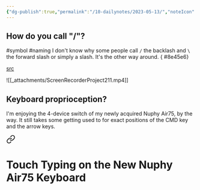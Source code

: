```yaml
---
{"dg-publish":true,"permalink":"/10-dailynotes/2023-05-13/","noteIcon":"2","created":"","updated":""}
---
```


## How do you call "/"?

#symbol
#naming
I don't know why some people call `/` the backlash and `\` the forward slash or simply a slash. It's the other way around.
{ #8e45e6}


[src](https://youtu.be/ccXkhFufQfw?t=225)

![[_attachments/ScreenRecorderProject211.mp4]]

## Keyboard proprioception?

I'm enjoying the 4-device switch of my newly acquired Nuphy Air75, by the way. It still takes some getting used to for exact positions of the CMD key and the arrow keys. 
<div class="transclusion internal-embed is-loaded"><a class="markdown-embed-link" href="/10-dailynotes/2023-05-11/#28843d" aria-label="Open link"><svg xmlns="http://www.w3.org/2000/svg" width="24" height="24" viewBox="0 0 24 24" fill="none" stroke="currentColor" stroke-width="2" stroke-linecap="round" stroke-linejoin="round" class="svg-icon lucide-link"><path d="M10 13a5 5 0 0 0 7.54.54l3-3a5 5 0 0 0-7.07-7.07l-1.72 1.71"></path><path d="M14 11a5 5 0 0 0-7.54-.54l-3 3a5 5 0 0 0 7.07 7.07l1.71-1.71"></path></svg></a><div class="markdown-embed">



# Touch Typing on the New Nuphy Air75 Keyboard

</div></div>
